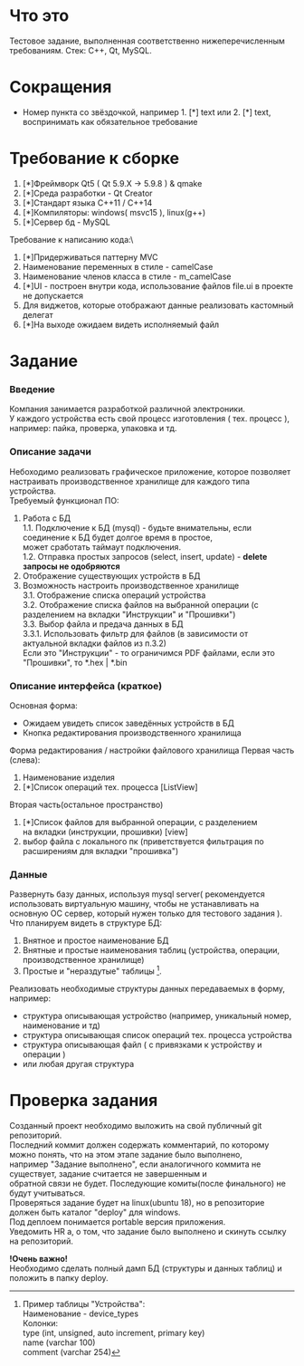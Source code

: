# Что это
Тестовое задание, выполненная соответственно нижеперечисленным требованиям.
Стек: C++, Qt, MySQL.


# Сокращения
- Номер пункта со звёздочкой, например 1. [\*] text или 2. [*] text,
воспринимать как обязательное требование

# Требование к сборке

1. [*]Фреймворк Qt5 ( Qt 5.9.X -> 5.9.8 ) & qmake
2. [*]Среда разработки - Qt Creator
2. [*]Стандарт языка С++11 / С++14
3. [*]Компиляторы: windows( msvc15 ), linux(g++)
4. [*]Сервер бд - MySQL

Требование к написанию кода:\
1. [*]Придерживаться паттерну MVC
2. Наименование переменных в стиле - camelCase
3. Наименование членов класса в стиле - m_camelCase
4. [*]UI - построен внутри кода, использование файлов file.ui в проекте не допускается
5. Для виджетов, которые отображают данные реализовать кастомный делегат
6. [*]На выходе ожидаем видеть исполняемый файл

# Задание

### Введение
Компания занимается разработкой различной электроники. \
У каждого устройства есть свой процесс изготовления ( тех. процесс ), \
например: пайка, проверка, упаковка и тд.

### Описание задачи
Небоходимо реализовать графическое приложение, которое позволяет настраивать производственное хранилище для каждого типа устройства. \
Требуемый функционал ПО:
1. Работа с БД \
   1.1. Подключение к БД (mysql) - будьте внимательны, если соединение к БД будет долгое время в простое,\
        может сработать таймаут подключения.\
   1.2. Отправка простых запросов (select, insert, update) - __delete запросы не одобряются__
2. Отображение существующих устройств в БД
3. Возможность настроить производственное хранилище\
   3.1. Отображение списка операций устройства\
   3.2. Отображение списка файлов на выбранной операции (с разделением на вкладки "Инструкции" и "Прошивки")\
   3.3. Выбор файла и предача данных в БД\
        3.3.1. Использовать фильтр для файлов (в зависимости от актуальной вкладки файлов из п.3.2)\
               Если это "Инструкции" - то ограничимся PDF файлами, если это "Прошивки", то *.hex | *.bin

### Описание интерфейса (краткое)
Основная форма:
- Ожидаем увидеть список заведённых устройств в БД
- Кнопка редактирования производственного хранилища

Форма редактирования / настройки файлового хранилища
Первая часть (слева):
1. Наименование изделия
2. [*]Список операций тех. процесса [ListView]

Вторая часть(остальное пространство)
1. [*]Список файлов для выбранной операции, с разделением\
на вкладки (инструкции, прошивки) [view]
2. выбор файла с локального пк (приветствуется фильтрация по расширениям для вкладки "прошивка")

### Данные
Развернуть базу данных, используя mysql server( рекомендуется использовать виртуальную машину, чтобы не устанавливать на\
основную ОС сервер, который нужен только для тестового задания ).
Что планируем видеть в структуре БД:
1. Внятное и простое наименование БД
2. Внятные и простые наименования таблиц (устройства, операции, производственное хранилище)
3. Простые и "нераздутые" таблицы [^1].

Реализовать необходимые структуры данных передаваемых в форму, например:
- структура описывающая устройство (например, уникальный номер, наименование и тд)
- структура описывающая список операций тех. процесса устройства
- структура описывающая файл ( с привязками к устройству и операции )
- или любая другая структура

# Проверка задания
Созданный проект необходимо выложить на свой публичный git репозиторий. \
Последний коммит должен содержать комментарий, по которому можно понять, что на этом этапе задание было выполнено, \
например "Задание выполнено", если аналогичного коммита не существует, задание считается не завершенным и \
обратной связи не будет. Последующие комиты(после финального) не будут учитываться. \
Проверяться задание будет на linux(ubuntu 18), но в репозиторие должен быть каталог "deploy" для windows. \
Под деплоем понимается portable версия приложения. \
Уведомить HR а, о том, что задание было выполнено и скинуть ссылку на репозиторий.

__!Очень важно!__\
Необходимо сделать полный дамп БД (структуры и данных таблиц) и положить в папку deploy.

[^1]: Пример таблицы "Устройства":  
      Наименование - device_types  
      Колонки:  
        type (int, unsigned, auto increment, primary key)  
        name (varchar 100)  
        comment (varchar 254)  

